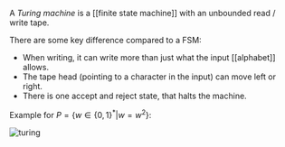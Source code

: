 A *Turing machine* is a [[finite state machine]] with an unbounded read / write tape.  

There are some key difference compared to a FSM:
- When writing, it can write more than just what the input [[alphabet]] allows.
- The tape head (pointing to a character in the input) can move left or right. 
- There is one accept and reject state, that halts the machine.

Example for $P = \{ w\in \{0, 1\}^* |  w = w^2 \}$:

![turing](turing.png)